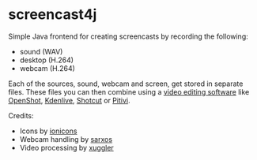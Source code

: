 # screencast4j

Simple Java frontend for creating screencasts by recording the following:

* sound (WAV)
* desktop (H.264)
* webcam (H.264)

Each of the sources, sound, webcam and screen, get stored in separate files.
These files you can then combine using a 
[video editing software](https://en.wikipedia.org/wiki/List_of_video_editing_software) 
like [OpenShot](http://openshot.org/), [Kdenlive](https://kdenlive.org/),
[Shotcut](http://www.shotcut.org/) or [Pitivi](http://pitivi.org/).

Credits:

* Icons by [ionicons](https://www.iconfinder.com/iconsets/ionicons)
* Webcam handling by [sarxos](https://github.com/sarxos/webcam-capture)
* Video processing by [xuggler](http://www.xuggle.com/xuggler/)
